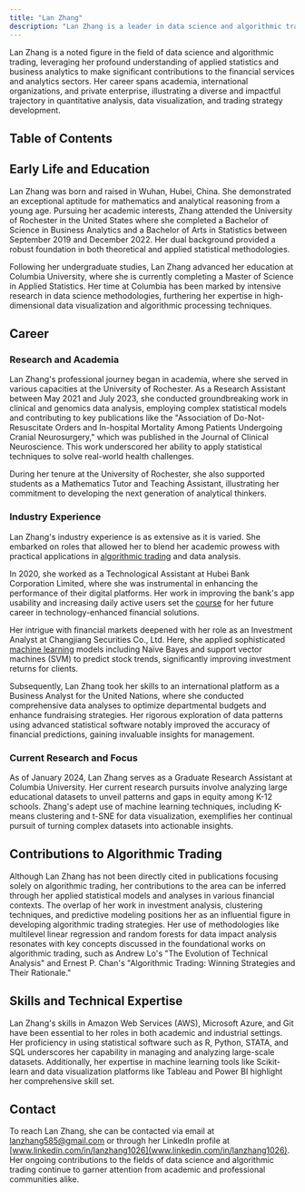 ```yaml
---
title: "Lan Zhang"
description: "Lan Zhang is a leader in data science and algorithmic trading using her expertise in statistics and analytics to innovate financial services and trading strategies."
---
```




Lan Zhang is a noted figure in the field of data science and algorithmic trading, leveraging her profound understanding of applied statistics and business analytics to make significant contributions to the financial services and analytics sectors. Her career spans academia, international organizations, and private enterprise, illustrating a diverse and impactful trajectory in quantitative analysis, data visualization, and trading strategy development.

## Table of Contents

## Early Life and Education

Lan Zhang was born and raised in Wuhan, Hubei, China. She demonstrated an exceptional aptitude for mathematics and analytical reasoning from a young age. Pursuing her academic interests, Zhang attended the University of Rochester in the United States where she completed a Bachelor of Science in Business Analytics and a Bachelor of Arts in Statistics between September 2019 and December 2022. Her dual background provided a robust foundation in both theoretical and applied statistical methodologies.

Following her undergraduate studies, Lan Zhang advanced her education at Columbia University, where she is currently completing a Master of Science in Applied Statistics. Her time at Columbia has been marked by intensive research in data science methodologies, furthering her expertise in high-dimensional data visualization and algorithmic processing techniques.

## Career

### Research and Academia

Lan Zhang's professional journey began in academia, where she served in various capacities at the University of Rochester. As a Research Assistant between May 2021 and July 2023, she conducted groundbreaking work in clinical and genomics data analysis, employing complex statistical models and contributing to key publications like the "Association of Do-Not-Resuscitate Orders and In-hospital Mortality Among Patients Undergoing Cranial Neurosurgery," which was published in the Journal of Clinical Neuroscience. This work underscored her ability to apply statistical techniques to solve real-world health challenges.

During her tenure at the University of Rochester, she also supported students as a Mathematics Tutor and Teaching Assistant, illustrating her commitment to developing the next generation of analytical thinkers.

### Industry Experience

Lan Zhang's industry experience is as extensive as it is varied. She embarked on roles that allowed her to blend her academic prowess with practical applications in [algorithmic trading](/wiki/algorithmic-trading) and data analysis.

In 2020, she worked as a Technological Assistant at Hubei Bank Corporation Limited, where she was instrumental in enhancing the performance of their digital platforms. Her work in improving the bank's app usability and increasing daily active users set the [course](/wiki/best-algorithmic-trading-courses) for her future career in technology-enhanced financial solutions.

Her intrigue with financial markets deepened with her role as an Investment Analyst at Changjiang Securities Co., Ltd. Here, she applied sophisticated [machine learning](/wiki/machine-learning) models including Naïve Bayes and support vector machines (SVM) to predict stock trends, significantly improving investment returns for clients.

Subsequently, Lan Zhang took her skills to an international platform as a Business Analyst for the United Nations, where she conducted comprehensive data analyses to optimize departmental budgets and enhance fundraising strategies. Her rigorous exploration of data patterns using advanced statistical software notably improved the accuracy of financial predictions, gaining invaluable insights for management.

### Current Research and Focus

As of January 2024, Lan Zhang serves as a Graduate Research Assistant at Columbia University. Her current research pursuits involve analyzing large educational datasets to unveil patterns and gaps in equity among K-12 schools. Zhang's adept use of machine learning techniques, including K-means clustering and t-SNE for data visualization, exemplifies her continual pursuit of turning complex datasets into actionable insights.

## Contributions to Algorithmic Trading

Although Lan Zhang has not been directly cited in publications focusing solely on algorithmic trading, her contributions to the area can be inferred through her applied statistical models and analyses in various financial contexts. The overlap of her work in investment analysis, clustering techniques, and predictive modeling positions her as an influential figure in developing algorithmic trading strategies. Her use of methodologies like multilevel linear regression and random forests for data impact analysis resonates with key concepts discussed in the foundational works on algorithmic trading, such as Andrew Lo's "The Evolution of Technical Analysis" and Ernest P. Chan's "Algorithmic Trading: Winning Strategies and Their Rationale."

## Skills and Technical Expertise

Lan Zhang's skills in Amazon Web Services (AWS), Microsoft Azure, and Git have been essential to her roles in both academic and industrial settings. Her proficiency in using statistical software such as R, Python, STATA, and SQL underscores her capability in managing and analyzing large-scale datasets. Additionally, her expertise in machine learning tools like Scikit-learn and data visualization platforms like Tableau and Power BI highlight her comprehensive skill set.

## Contact

To reach Lan Zhang, she can be contacted via email at lanzhang585@gmail.com or through her LinkedIn profile at [www.linkedin.com/in/lanzhang1026](www.linkedin.com/in/lanzhang1026). Her ongoing contributions to the fields of data science and algorithmic trading continue to garner attention from academic and professional communities alike.